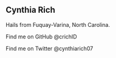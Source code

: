 ## Cynthia Rich

Hails from Fuquay-Varina, North Carolina.

Find me on GitHub @crichID

Find me on Twitter @cynthiarich07
